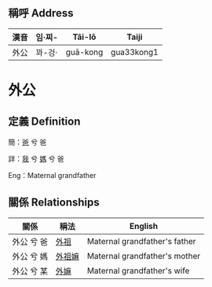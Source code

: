 

## 稱呼 Address

漢音 | 임·찌- | Tâi-lô | Taiji
--- | --- | --- | --- 
外公 | 꽈-겅· | guā-kong | gua33kong1 
# 外公
## 定義 Definition
簡：[爸](member2.md) 兮 爸

詳：[我](member1.md) 兮 [媽](member2.md) 兮 爸

Eng：Maternal grandfather

## 關係 Relationships

關係 | 稱法 | English
--- | --- | --- 
外公 兮 爸 | [外祖](member44.md) | Maternal grandfather's father
外公 兮 媽 | [外祖嫲](member45.md) | Maternal grandfather's mother
外公 兮 某 | [外嫲](member14.md) | Maternal grandfather's wife
